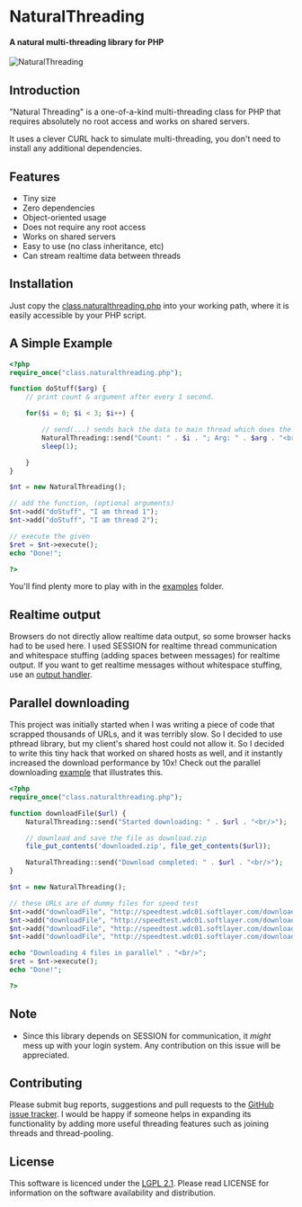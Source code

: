 # NaturalThreading
#### A natural multi-threading library for PHP

![NaturalThreading](https://raw.github.com/AliFlux/NaturalThreading/master/examples/images/naturalthreading.png)

## Introduction

"Natural Threading" is a one-of-a-kind multi-threading class for PHP that requires absolutely no root access and works on shared servers.

It uses a clever CURL hack to simulate multi-threading, you don't need to install any additional dependencies.

## Features

- Tiny size
- Zero dependencies
- Object-oriented usage
- Does not require any root access
- Works on shared servers
- Easy to use (no class inheritance, etc)
- Can stream realtime data between threads

## Installation

Just copy the [class.naturalthreading.php](class.naturalthreading.php) into your working path, where it is easily accessible by your PHP script.

## A Simple Example

```php
<?php
require_once("class.naturalthreading.php");

function doStuff($arg) {
	// print count & argument after every 1 second.

	for($i = 0; $i < 3; $i++) {

		// send(...) sends back the data to main thread which does the echo.
		NaturalThreading::send("Count: " . $i . "; Arg: " . $arg . "<br/>");
		sleep(1);

	}
}

$nt = new NaturalThreading();

// add the function, (optional arguments)
$nt->add("doStuff", "I am thread 1");
$nt->add("doStuff", "I am thread 2");

// execute the given
$ret = $nt->execute();
echo "Done!";

?>
```

You'll find plenty more to play with in the [examples](examples/) folder.

## Realtime output

Browsers do not directly allow realtime data output, so some browser hacks had to be used here.
I used SESSION for realtime thread communication and whitespace stuffing (adding spaces between messages) for realtime output.
If you want to get realtime messages without whitespace stuffing, use an [output handler](examples/callback.php).

## Parallel downloading

This project was initially started when I was writing a piece of code that scrapped thousands of URLs, and it was terribly slow. So I decided to use pthread library, but my client's shared host could not allow it. So I decided to write this tiny hack that worked on shared hosts as well, and it instantly increased the download performance by 10x! Check out the parallel  downloading [example](examples/download.php) that illustrates this.

```php
<?php
require_once("class.naturalthreading.php");

function downloadFile($url) {
	NaturalThreading::send("Started downloading: " . $url . "<br/>");

	// download and save the file as download.zip
	file_put_contents('downloaded.zip', file_get_contents($url));

	NaturalThreading::send("Download completed: " . $url . "<br/>");
}

$nt = new NaturalThreading();

// these URLs are of dummy files for speed test
$nt->add("downloadFile", "http://speedtest.wdc01.softlayer.com/downloads/test1.zip");
$nt->add("downloadFile", "http://speedtest.wdc01.softlayer.com/downloads/test1.zip");
$nt->add("downloadFile", "http://speedtest.wdc01.softlayer.com/downloads/test1.zip");
$nt->add("downloadFile", "http://speedtest.wdc01.softlayer.com/downloads/test1.zip");

echo "Downloading 4 files in parallel" . "<br/>";
$ret = $nt->execute();
echo "Done!";

?>
```

## Note

- Since this library depends on SESSION for communication, it *might* mess up with your login system. Any contribution on this issue will be appreciated.

## Contributing

Please submit bug reports, suggestions and pull requests to the [GitHub issue tracker](https://github.com/AliFlux/NaturalThreading/issues).
I would be happy if someone helps in expanding its functionality by adding more useful threading features such as joining threads and thread-pooling.

## License

This software is licenced under the [LGPL 2.1](http://www.gnu.org/licenses/lgpl-2.1.html). Please read LICENSE for information on the
software availability and distribution.
